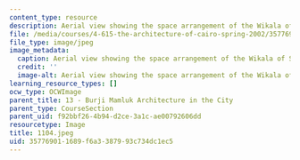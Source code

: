 ```yaml
---
content_type: resource
description: Aerial view showing the space arrangement of the Wikala of Sultan Qaytbay.
file: /media/courses/4-615-the-architecture-of-cairo-spring-2002/357769011689f6a3387993c734dc1ec5_1104.jpeg
file_type: image/jpeg
image_metadata:
  caption: Aerial view showing the space arrangement of the Wikala of Sultan Qaytbay.
  credit: ''
  image-alt: Aerial view showing the space arrangement of the Wikala of Sultan Qaytbay.
learning_resource_types: []
ocw_type: OCWImage
parent_title: 13 - Burji Mamluk Architecture in the City
parent_type: CourseSection
parent_uid: f92bbf26-4b94-d2ce-3a1c-ae00792606dd
resourcetype: Image
title: 1104.jpeg
uid: 35776901-1689-f6a3-3879-93c734dc1ec5
---
```

